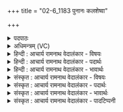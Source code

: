 +++
title = "02-6_1183 पुनानः कलशेष्वा"

+++
<details><summary>पदपाठः</summary>

पुनानः꣢। क꣣ल꣡शे꣢षु। आ। व꣡स्त्रा꣢꣯णि। अ꣣रुषः꣢। ह꣡रिः꣢꣯। प꣡रि꣢꣯। ग꣡व्या꣢꣯नि। अ꣣व्यत। ११८३।
</details>

<details><summary>अधिमन्त्रम् (VC)</summary>

- पवमानः सोमः
- असितः काश्यपो देवलो वा
- गायत्री
- षड्जः
</details>

<details><summary>हिन्दी : आचार्य रामनाथ वेदालंकार - विषयः</summary>

अगले मन्त्र में जीवात्मा का विषय वर्णित है।
</details>

<details><summary>हिन्दी : आचार्य रामनाथ वेदालंकार - पदार्थः</summary>

पदार्थान्वयभाषाः -  (अरुषः)आरोचमान अर्थात् तेजस्वी(हरिः)जीवात्मा(कलशेषु)देहरूप कलशों में(आ)आकर(पुनानः)मन आदि को पवित्र करता हुआ(गव्यानि)सूर्य के समान उज्ज्वल(वस्त्राणि)गुण-कर्म-स्वभाव रूप वस्त्रों को(परि अव्यत)धारण करता है ॥६॥
</details>

<details><summary>हिन्दी : आचार्य रामनाथ वेदालंकार - भावार्थः</summary>

भावार्थभाषाः -  तभी देहधारी का जन्म सफल होता है,जब वह व्यवहार में अत्यन्त उज्ज्वल गुण,कर्म और स्वभाव को प्रकट करता है ॥६॥
</details>

<details><summary>संस्कृत : आचार्य रामनाथ वेदालंकार - विषयः</summary>

अथ जीवात्मविषय उच्यते।
</details>

<details><summary>संस्कृत : आचार्य रामनाथ वेदालंकार - पदार्थः</summary>

पदार्थान्वयभाषाः -  (अरुषः)आरोचमानः(हरिः)जीवात्मा[ह्रियते देहाद् देहान्तरमिति हरिः।] (कलशेषु)देहरूपेषु आ आगम्य(पुनानः)मनआदीनि पवित्राणि कुर्वन्(गव्यानि)गौः सूर्यः तद्वदुज्ज्वलानि(वस्त्राणि)गुणकर्मस्वभावरूपाणि वासांसि(परि अव्यत)पर्याच्छादयति ॥६॥
</details>

<details><summary>संस्कृत : आचार्य रामनाथ वेदालंकार - भावार्थः</summary>

भावार्थभाषाः -  तदैव देहधारिणो जन्म सफलं यदा स व्यवहारे समुज्ज्वलान् गुणकर्मस्वभावान् प्रकटीकरोति ॥६॥
</details>

<details><summary>संस्कृत : आचार्य रामनाथ वेदालंकार - पादटिप्पनी</summary>

टिप्पणी:   १.ऋ० ९।८।६।
</details>